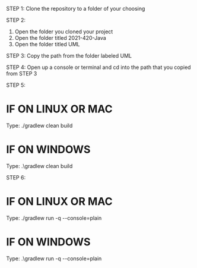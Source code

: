 STEP 1:
Clone the repository to a folder of your choosing

STEP 2:
1. Open the folder you cloned your project
2. Open the folder titled 2021-420-Java
3. Open the folder titled UML

STEP 3:
Copy the path from the folder labeled UML

STEP 4:
Open up a console or terminal and cd into the path that you copied from STEP 3

STEP 5:
# IF ON LINUX OR MAC
  Type: ./gradlew clean build
  
# IF ON WINDOWS
  Type: .\gradlew clean build
 
STEP 6:
# IF ON LINUX OR MAC
  Type: ./gradlew run -q --console=plain
   
# IF ON WINDOWS
  Type: .\gradlew run -q --console=plain
